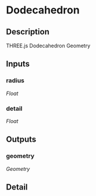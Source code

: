 # Dodecahedron

## Description
THREE.js Dodecahedron Geometry

## Inputs
### radius

*Float*



### detail

*Float*



## Outputs
### geometry

*Geometry*



## Detail

